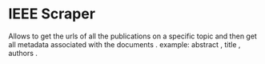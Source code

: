 # IEEE Scraper


Allows to get the urls of all the publications on a specific topic and then  get all metadata associated with the documents . example: abstract , title , authors . 

